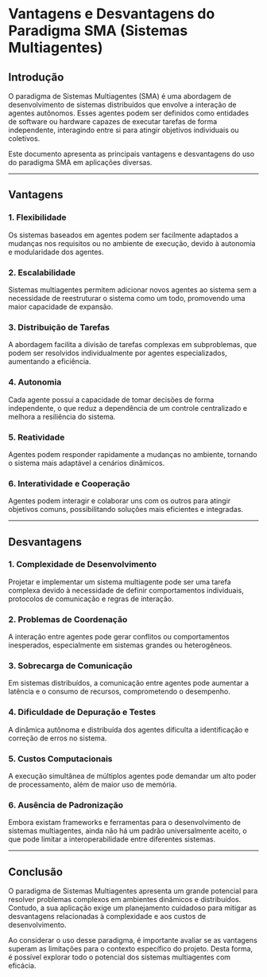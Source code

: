 # Vantagens e Desvantagens do Paradigma SMA (Sistemas Multiagentes)

## Introdução
O paradigma de Sistemas Multiagentes (SMA) é uma abordagem de desenvolvimento de sistemas distribuídos que envolve a interação de agentes autônomos. Esses agentes podem ser definidos como entidades de software ou hardware capazes de executar tarefas de forma independente, interagindo entre si para atingir objetivos individuais ou coletivos.

Este documento apresenta as principais vantagens e desvantagens do uso do paradigma SMA em aplicações diversas.

---

## Vantagens

### 1. **Flexibilidade**
Os sistemas baseados em agentes podem ser facilmente adaptados a mudanças nos requisitos ou no ambiente de execução, devido à autonomia e modularidade dos agentes.

### 2. **Escalabilidade**
Sistemas multiagentes permitem adicionar novos agentes ao sistema sem a necessidade de reestruturar o sistema como um todo, promovendo uma maior capacidade de expansão.

### 3. **Distribuição de Tarefas**
A abordagem facilita a divisão de tarefas complexas em subproblemas, que podem ser resolvidos individualmente por agentes especializados, aumentando a eficiência.

### 4. **Autonomia**
Cada agente possui a capacidade de tomar decisões de forma independente, o que reduz a dependência de um controle centralizado e melhora a resiliência do sistema.

### 5. **Reatividade**
Agentes podem responder rapidamente a mudanças no ambiente, tornando o sistema mais adaptável a cenários dinâmicos.

### 6. **Interatividade e Cooperação**
Agentes podem interagir e colaborar uns com os outros para atingir objetivos comuns, possibilitando soluções mais eficientes e integradas.

---

## Desvantagens

### 1. **Complexidade de Desenvolvimento**
Projetar e implementar um sistema multiagente pode ser uma tarefa complexa devido à necessidade de definir comportamentos individuais, protocolos de comunicação e regras de interação.

### 2. **Problemas de Coordenação**
A interação entre agentes pode gerar conflitos ou comportamentos inesperados, especialmente em sistemas grandes ou heterogêneos.

### 3. **Sobrecarga de Comunicação**
Em sistemas distribuídos, a comunicação entre agentes pode aumentar a latência e o consumo de recursos, comprometendo o desempenho.

### 4. **Dificuldade de Depuração e Testes**
A dinâmica autônoma e distribuída dos agentes dificulta a identificação e correção de erros no sistema.

### 5. **Custos Computacionais**
A execução simultânea de múltiplos agentes pode demandar um alto poder de processamento, além de maior uso de memória.

### 6. **Ausência de Padronização**
Embora existam frameworks e ferramentas para o desenvolvimento de sistemas multiagentes, ainda não há um padrão universalmente aceito, o que pode limitar a interoperabilidade entre diferentes sistemas.

---

## Conclusão
O paradigma de Sistemas Multiagentes apresenta um grande potencial para resolver problemas complexos em ambientes dinâmicos e distribuídos. Contudo, a sua aplicação exige um planejamento cuidadoso para mitigar as desvantagens relacionadas à complexidade e aos custos de desenvolvimento.

Ao considerar o uso desse paradigma, é importante avaliar se as vantagens superam as limitações para o contexto específico do projeto. Desta forma, é possível explorar todo o potencial dos sistemas multiagentes com eficácia.
